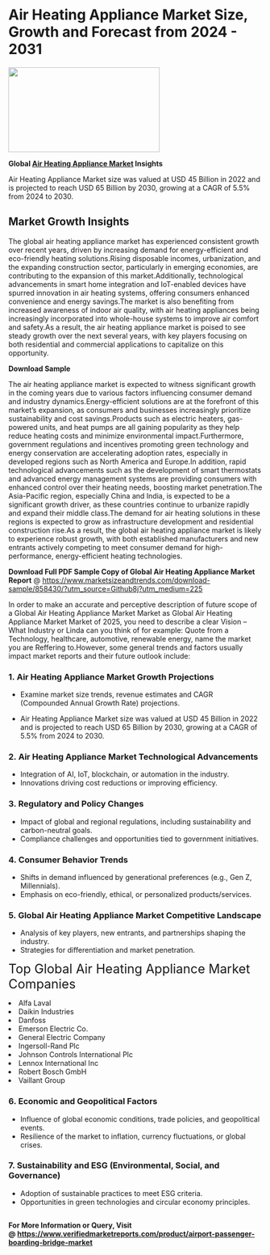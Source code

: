 <H1>Air Heating Appliance Market Size, Growth and Forecast from 2024 - 2031</H1><img class="aligncenter size-medium wp-image-584254" src="https://thirdeyenews.in/wp-content/uploads/2024/09/Global-Market-Research-300x168.jpeg" alt="" width="300" height="168" /><p><strong>Global&nbsp;<a href="https://www.marketsizeandtrends.com/download-sample/858430/?utm_source=Github8j?utm_medium=225">Air Heating Appliance Market</a> Insights</strong></p><p>Air Heating Appliance Market size was valued at USD 45 Billion in 2022 and is projected to reach USD 65 Billion by 2030, growing at a CAGR of 5.5% from 2024 to 2030.</p><p><h2>Market Growth Insights</h2> <p>The global air heating appliance market has experienced consistent growth over recent years, driven by increasing demand for energy-efficient and eco-friendly heating solutions.Rising disposable incomes, urbanization, and the expanding construction sector, particularly in emerging economies, are contributing to the expansion of this market.Additionally, technological advancements in smart home integration and IoT-enabled devices have spurred innovation in air heating systems, offering consumers enhanced convenience and energy savings.The market is also benefiting from increased awareness of indoor air quality, with air heating appliances being increasingly incorporated into whole-house systems to improve air comfort and safety.As a result, the air heating appliance market is poised to see steady growth over the next several years, with key players focusing on both residential and commercial applications to capitalize on this opportunity.</p> <p><strong>Download Sample</strong></p> <p>The air heating appliance market is expected to witness significant growth in the coming years due to various factors influencing consumer demand and industry dynamics.Energy-efficient solutions are at the forefront of this market’s expansion, as consumers and businesses increasingly prioritize sustainability and cost savings.Products such as electric heaters, gas-powered units, and heat pumps are all gaining popularity as they help reduce heating costs and minimize environmental impact.Furthermore, government regulations and incentives promoting green technology and energy conservation are accelerating adoption rates, especially in developed regions such as North America and Europe.In addition, rapid technological advancements such as the development of smart thermostats and advanced energy management systems are providing consumers with enhanced control over their heating needs, boosting market penetration.The Asia-Pacific region, especially China and India, is expected to be a significant growth driver, as these countries continue to urbanize rapidly and expand their middle class.The demand for air heating solutions in these regions is expected to grow as infrastructure development and residential construction rise.As a result, the global air heating appliance market is likely to experience robust growth, with both established manufacturers and new entrants actively competing to meet consumer demand for high-performance, energy-efficient heating technologies.</p> <p><span class=""><strong>Download Full PDF Sample Copy of Global Air Heating Appliance Market Report</strong> @ <a href="https://www.marketsizeandtrends.com/download-sample/858430/?utm_source=Github8j?utm_medium=225" target="_blank">https://www.marketsizeandtrends.com/download-sample/858430/?utm_source=Github8j?utm_medium=225</a></span></p><p>In order to make an accurate and perceptive description of future scope of a Global&nbsp;Air Heating Appliance Market Market as Global&nbsp;Air Heating Appliance Market Market of 2025, you need to describe a clear Vision &ndash; What Industry or Linda can you think of for example: Quote from a Technology, healthcare, automotive, renewable energy, name the market you are Reffering to.However, some general trends and factors usually impact market reports and their future outlook include:</p><h3>1.&nbsp;<strong>Air Heating Appliance Market Growth Projections</strong></h3><ul><li>Examine market size trends, revenue estimates and CAGR (Compounded Annual Growth Rate) projections.</li><li><p>Air Heating Appliance Market size was valued at USD 45 Billion in 2022 and is projected to reach USD 65 Billion by 2030, growing at a CAGR of 5.5% from 2024 to 2030.</p></li></ul><h3>2.&nbsp;<strong>Air Heating Appliance Market Technological Advancements</strong></h3><ul><li>Integration of AI, IoT, blockchain, or automation in the industry.</li><li>Innovations driving cost reductions or improving efficiency.</li></ul><h3>3.&nbsp;<strong>Regulatory and Policy Changes</strong></h3><ul><li>Impact of global and regional regulations, including sustainability and carbon-neutral goals.</li><li>Compliance challenges and opportunities tied to government initiatives.</li></ul><h3>4.&nbsp;<strong>Consumer Behavior Trends</strong></h3><ul><li>Shifts in demand influenced by generational preferences (e.g., Gen Z, Millennials).</li><li>Emphasis on eco-friendly, ethical, or personalized products/services.</li></ul><h3>5.&nbsp;<strong>Global Air Heating Appliance Market Competitive Landscape</strong></h3><ul><li>Analysis of key players, new entrants, and partnerships shaping the industry.</li><li>Strategies for differentiation and market penetration.</li></ul><p data-pm-slice="1 1 []"><span style="color: inherit; font-family: inherit; font-size: 25px;">Top Global Air Heating Appliance Market Companies</span></p><div class="" data-test-id=""><p><li>Alfa Laval</li><li> Daikin Industries</li><li> Danfoss</li><li> Emerson Electric Co.</li><li> General Electric Company</li><li> Ingersoll-Rand Plc</li><li> Johnson Controls International Plc</li><li> Lennox International Inc</li><li> Robert Bosch GmbH</li><li> Vaillant Group</li></p></div><h3>6.&nbsp;<strong>Economic and Geopolitical Factors</strong></h3><ul><li>Influence of global economic conditions, trade policies, and geopolitical events.</li><li>Resilience of the market to inflation, currency fluctuations, or global crises.</li></ul><h3>7.&nbsp;<strong>Sustainability and ESG (Environmental, Social, and Governance)</strong></h3><ul><li>Adoption of sustainable practices to meet ESG criteria.</li><li>Opportunities in green technologies and circular economy principles.</li></ul><h2><strong style="font-size: 14px;">For More Information or Query, Visit @&nbsp;</strong><a style="background-color: #ffffff; font-size: 14px;" href="https://www.marketsizeandtrends.com/report/air-heating-appliance-market/" target="_blank">https://www.verifiedmarketreports.com/product/airport-passenger-boarding-bridge-market</a></h2>